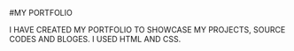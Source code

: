 #MY PORTFOLIO

I HAVE CREATED MY PORTFOLIO TO SHOWCASE MY PROJECTS, SOURCE CODES AND BLOGES. I USED HTML AND CSS.